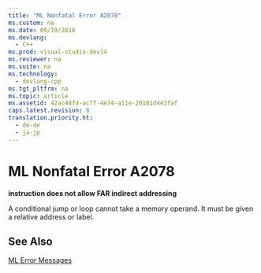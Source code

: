 ```yaml
---
title: "ML Nonfatal Error A2078"
ms.custom: na
ms.date: 09/19/2016
ms.devlang: 
  - C++
ms.prod: visual-studio-dev14
ms.reviewer: na
ms.suite: na
ms.technology: 
  - devlang-cpp
ms.tgt_pltfrm: na
ms.topic: article
ms.assetid: 42ac48fd-ac7f-4e74-a11e-20181d443faf
caps.latest.revision: 8
translation.priority.ht: 
  - de-de
  - ja-jp
---
```

# ML Nonfatal Error A2078
**instruction does not allow FAR indirect addressing**  
  
 A conditional jump or loop cannot take a memory operand. It must be given a relative address or label.  
  
## See Also  
 [ML Error Messages](../vs140/ML-Error-Messages.md)